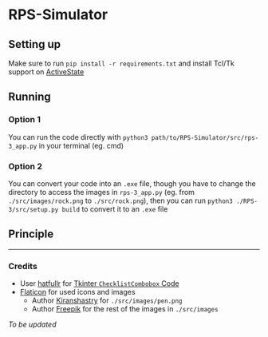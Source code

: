 # RPS-Simulator

## Setting up
Make sure to run `pip install -r requirements.txt` and install Tcl/Tk support on [ActiveState](https://www.activestate.com/products/tcl/)

## Running

### Option 1
You can run the code directly with `python3 path/to/RPS-Simulator/src/rps-3_app.py` in your terminal (eg. cmd)

### Option 2
You can convert your code into an `.exe` file, though you have to change the directory to access the images in `rps-3_app.py` (eg. from `./src/images/rock.png` to `./src/rock.png`), then you can run `python3 ./RPS-3/src/setup.py build` to convert it to an `.exe` file 

## Principle

---

### Credits
* User [hatfullr](https://github.com/hatfullr) for [Tkinter `ChecklistCombobox` Code](https://github.com/hatfullr/ChecklistCombobox)
* [Flaticon](https://flaticon.com) for used icons and images
    - Author [Kiranshastry](https://www.flaticon.com/authors/kiranshastry) for `./src/images/pen.png`
    - Author [Freepik](https://www.flaticon.com/authors/freepik) for the rest of the images in `./src/images`

*To be updated*
